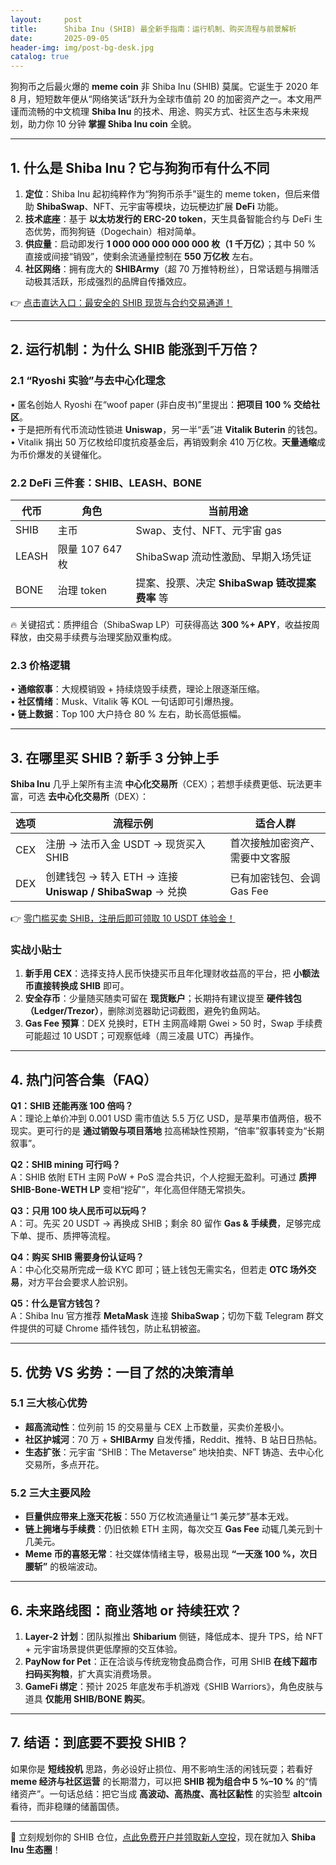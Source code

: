 ```yaml
---
layout:     post
title:      Shiba Inu (SHIB) 最全新手指南：运行机制、购买流程与前景解析
date:       2025-09-05
header-img: img/post-bg-desk.jpg
catalog: true
---
```


狗狗币之后最火爆的 **meme coin** 非 Shiba Inu (SHIB) 莫属。它诞生于 2020 年 8 月，短短数年便从“网络笑话”跃升为全球市值前 20 的加密资产之一。本文用严谨而流畅的中文梳理 **Shiba Inu** 的技术、用途、购买方式、社区生态与未来规划，助力你 10 分钟 **掌握 Shiba Inu coin** 全貌。

---

## 1. 什么是 Shiba Inu？它与狗狗币有什么不同

1. **定位**：Shiba Inu 起初纯粹作为“狗狗币杀手”诞生的 meme token，但后来借助 **ShibaSwap**、NFT、元宇宙等模块，边玩梗边扩展 **DeFi** 功能。
2. **技术底座**：基于 **以太坊发行的 ERC-20 token**，天生具备智能合约与 DeFi 生态优势，而狗狗链（Dogechain）相对简单。
3. **供应量**：启动即发行 **1 000 000 000 000 000 枚（1 千万亿）**；其中 50 % 直接或间接“销毁”，使剩余流通量控制在 **550 万亿枚** 左右。
4. **社区网络**：拥有庞大的 **SHIBArmy**（超 70 万推特粉丝），日常话题与捐赠活动极其活跃，形成强烈的品牌自传播效应。

👉 [点击直达入口：最安全的 SHIB 现货与合约交易通道！](https://okxdog.com/)

---

## 2. 运行机制：为什么 SHIB 能涨到千万倍？

### 2.1 “Ryoshi 实验”与去中心化理念

• 匿名创始人 Ryoshi 在“woof paper (非白皮书)”里提出：**把项目 100 % 交给社区**。  
• 于是把所有代币流动性锁进 **Uniswap**，另一半“丢”进 **Vitalik Buterin** 的钱包。  
• Vitalik 捐出 50 万亿枚给印度抗疫基金后，再销毁剩余 410 万亿枚。**天量通缩**成为币价爆发的关键催化。

### 2.2 DeFi 三件套：SHIB、LEASH、BONE

| 代币 | 角色 | 当前用途 |
|-----|------|----------|
| SHIB | 主币 | Swap、支付、NFT、元宇宙 gas |
| LEASH | 限量 107 647 枚 | ShibaSwap 流动性激励、早期入场凭证 |
| BONE | 治理 token | 提案、投票、决定 **ShibaSwap 链改提案费率** 等 |

🔥 关键招式：质押组合（ShibaSwap LP）可获得高达 **300 %+ APY**，收益按周释放，由交易手续费与治理奖励双重构成。

### 2.3 价格逻辑

• **通缩叙事**：大规模销毁 + 持续烧毁手续费，理论上限逐渐压缩。  
• **社区情绪**：Musk、Vitalik 等 KOL 一句话即可引爆热搜。  
• **链上数据**：Top 100 大户持仓 80 % 左右，助长高低振幅。

---

## 3. 在哪里买 SHIB？新手 3 分钟上手

**Shiba Inu** 几乎上架所有主流 **中心化交易所**（CEX）；若想手续费更低、玩法更丰富，可选 **去中心化交易所**（DEX）：

| 选项 | 流程示例 | 适合人群 |
|------|----------|----------|
| CEX | 注册 → 法币入金 USDT → 现货买入 SHIB | 首次接触加密资产、需要中文客服 |
| DEX | 创建钱包 → 转入 ETH → 连接 **Uniswap / ShibaSwap** → 兑换 | 已有加密钱包、会调 Gas Fee |

👉 [零门槛买卖 SHIB，注册后即可领取 10 USDT 体验金！](https://okxdog.com/)

### 实战小贴士

1. **新手用 CEX**：选择支持人民币快捷买币且年化理财收益高的平台，把 **小额法币直接转换成 SHIB** 即可。  
2. **安全存币**：少量随买随卖可留在 **现货账户**；长期持有建议提至 **硬件钱包（Ledger/Trezor）**，删除浏览器助记词截图，避免钓鱼网站。  
3. **Gas Fee 预算**：DEX 兑换时，ETH 主网高峰期 Gwei > 50 时，Swap 手续费可能超过 10 USDT；可观察低峰（周三凌晨 UTC）再操作。

---

## 4. 热门问答合集（FAQ）

**Q1：SHIB 还能再涨 100 倍吗？**  
A：理论上单价冲到 0.001 USD 需市值达 5.5 万亿 USD，是苹果市值两倍，极不现实。更可行的是 **通过销毁与项目落地** 拉高稀缺性预期，“倍率”叙事转变为“长期叙事”。

**Q2：SHIB mining 可行吗？**  
A：SHIB 依附 ETH 主网 PoW + PoS 混合共识，个人挖掘无盈利。可通过 **质押 SHIB-Bone-WETH LP** 变相“挖矿”，年化高但伴随无常损失。

**Q3：只用 100 块人民币可以玩吗？**  
A：可。先买 20 USDT → 再换成 SHIB；剩余 80 留作 **Gas & 手续费**，足够完成下单、提币、质押等流程。

**Q4：购买 SHIB 需要身份认证吗？**  
A：中心化交易所完成一级 KYC 即可；链上钱包无需实名，但若走 **OTC 场外交易**，对方平台会要求人脸识别。

**Q5：什么是官方钱包？**  
A：Shiba Inu 官方推荐 **MetaMask** 连接 **ShibaSwap**；切勿下载 Telegram 群文件提供的可疑 Chrome 插件钱包，防止私钥被盗。

---

## 5. 优势 VS 劣势：一目了然的决策清单

### 5.1 三大核心优势
- **超高流动性**：位列前 15 的交易量与 CEX 上币数量，买卖价差极小。  
- **社区护城河**：70 万 + **SHIBArmy** 自发传播，Reddit、推特、B 站日日热帖。  
- **生态扩张**：元宇宙 “SHIB：The Metaverse” 地块拍卖、NFT 铸造、去中心化交易所，多点开花。

### 5.2 三大主要风险
- **巨量供应带来上涨天花板**：550 万亿枚流通量让“1 美元梦”基本无戏。  
- **链上拥堵与手续费**：仍旧依赖 ETH 主网，每次交互 **Gas Fee** 动辄几美元到十几美元。  
- **Meme 币的喜怒无常**：社交媒体情绪主导，极易出现 **“一天涨 100 %，次日腰斩”** 的极端波动。

---

## 6. 未来路线图：商业落地 or 持续狂欢？

1. **Layer-2 计划**：团队拟推出 **Shibarium** 侧链，降低成本、提升 TPS，给 NFT + 元宇宙场景提供更低摩擦的交互体验。  
2. **PayNow for Pet**：正在洽谈与传统宠物食品商合作，可用 SHIB **在线下超市扫码买狗粮**，扩大真实消费场景。  
3. **GameFi 绑定**：预计 2025 年底发布手机游戏《SHIB Warriors》，角色皮肤与道具 **仅能用 SHIB/BONE 购买**。

---

## 7. 结语：到底要不要投 SHIB？

如果你是 **短线投机** 思路，务必设好止损位、用不影响生活的闲钱玩耍；若看好 **meme 经济与社区运营** 的长期潜力，可以把 **SHIB 视为组合中 5 %–10 %** 的“情绪资产”。一句话总结：把它当成 **高波动、高热度、高社区黏性** 的实验型 **altcoin** 看待，而非稳赚的储蓄国债。

---

🎯 立刻规划你的 SHIB 仓位，[点此免费开户并领取新人空投](https://okxdog.com/)，现在就加入 **Shiba Inu 生态圈**！